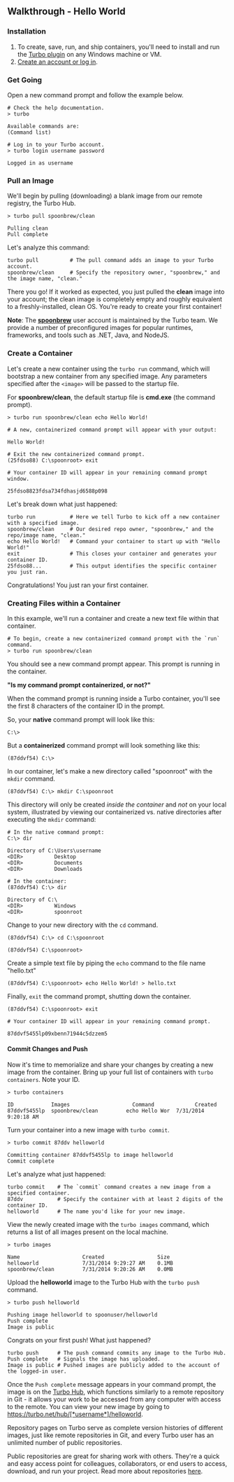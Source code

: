 ## Walkthrough - Hello World

### Installation

1. To create, save, run, and ship containers, you'll need to install and run the [Turbo plugin](http://start.turbo.net/install) on any Windows machine or VM.
2. [Create an account or log in](/login?return_to=/docs#try-it).

### Get Going

Open a new command prompt and follow the example below.

	# Check the help documentation.
	> turbo

	Available commands are:
	(Command list)
	
	# Log in to your Turbo account.
	> turbo login username password

	Logged in as username

### Pull an Image

We'll begin by pulling (downloading) a blank image from our remote registry, the Turbo Hub.

```
> turbo pull spoonbrew/clean

Pulling clean
Pull complete
```

Let's analyze this command:

```
turbo pull			# The pull command adds an image to your Turbo account.
spoonbrew/clean	    # Specify the repository owner, "spoonbrew," and the image name, "clean."
```

There you go! If it worked as expected, you just pulled the **clean** image into your account; the clean image is completely empty and roughly equivalent to a freshly-installed, clean OS. You're ready to create your first container!

**Note**: The **[spoonbrew](/hub/spoonbrew)** user account is maintained by the Turbo team. We provide a number of preconfigured images for popular runtimes, frameworks, and tools such as .NET, Java, and NodeJS. 

### Create a Container

Let's create a new container using the `turbo run` command, which will bootstrap a new container from any specified image. Any parameters specified after the `<image>` will be passed to the startup file. 

For **spoonbrew/clean**, the default startup file is **cmd.exe** (the command prompt). 

```
> turbo run spoonbrew/clean echo Hello World!

# A new, containerized command prompt will appear with your output:

Hello World! 
```

```
# Exit the new containerized command prompt.
(25fdso88) C:\spoonroot> exit
```

```
# Your container ID will appear in your remaining command prompt window.

25fdso8823fdsa734fdhasjd6588p098
```

Let's break down what just happened:

```
turbo run			# Here we tell Turbo to kick off a new container with a specified image.
spoonbrew/clean	    # Our desired repo owner, "spoonbrew," and the repo/image name, "clean."
echo Hello World!	# Command your container to start up with "Hello World!"
exit				# This closes your container and generates your container ID.
25fdso88...			# This output identifies the specific container you just ran.
```

Congratulations! You just ran your first container.

### Creating Files within a Container

In this example, we'll run a container and create a new text file within that container. 

```
# To begin, create a new containerized command prompt with the `run` command.
> turbo run spoonbrew/clean
```

You should see a new command prompt appear. This prompt is running in the container. 

**"Is my command prompt containerized, or not?"**

When the command prompt is running inside a Turbo container, you'll see the first 8 characters of the container ID in the prompt.

So, your **native** command prompt will look like this:

	C:\>

But a **containerized** command prompt will look something like this: 

	(87ddvf54) C:\>

In our container, let's make a new directory called "spoonroot" with the `mkdir` command.

```
(87ddvf54) C:\> mkdir C:\spoonroot
```

This directory will only be created *inside the container* and *not* on your local system, illustrated by viewing our containerized vs. native directories after executing the `mkdir` command:

```
# In the native command prompt:
C:\> dir

Directory of C:\Users\username
<DIR>          Desktop
<DIR>          Documents
<DIR>          Downloads

# In the container:
(87ddvf54) C:\> dir

Directory of C:\
<DIR>          Windows
<DIR>          spoonroot
```

Change to your new directory with the `cd` command.

```
(87ddvf54) C:\> cd C:\spoonroot

(87ddvf54) C:\spoonroot>
```

Create a simple text file by piping the `echo` command to the file name "hello.txt"

```
(87ddvf54) C:\spoonroot> echo Hello World! > hello.txt
```

Finally, `exit` the command prompt, shutting down the container. 

```
(87ddvf54) C:\spoonroot> exit

# Your container ID will appear in your remaining command prompt.

87ddvf5455lp09xbenn71944c5dzzem5
```

#### Commit Changes and Push

Now it's time to memorialize and share your changes by creating a new image from the container. Bring up your full list of containers with `turbo containers`. Note your ID.

```
> turbo containers
	
ID            Images                    Command  		    Created
87ddvf5455lp  spoonbrew/clean         echo Hello Wor  7/31/2014 9:20:18 AM
```

Turn your container into a new image with `turbo commit`.

```
> turbo commit 87ddv helloworld
	
Committing container 87ddvf5455lp to image helloworld
Commit complete
```

Let's analyze what just happened:

```
turbo commit	# The `commit` command creates a new image from a specified container.
87ddv			# Specify the container with at least 2 digits of the container ID.
helloworld		# The name you'd like for your new image.
```

View the newly created image with the `turbo images` command, which returns a list of all images present on the local machine.

```
> turbo images
	
Name                    Created					Size
helloworld		 		7/31/2014 9:29:27 AM	0.1MB
spoonbrew/clean	 	    7/31/2014 9:20:26 AM	0.0MB
```

Upload the **helloworld** image to the Turbo Hub with the `turbo push` command.

```
> turbo push helloworld

Pushing image helloworld to spoonuser/helloworld
Push complete
Image is public
```

Congrats on your first push! What just happened?

```
turbo push		# The push command commits any image to the Turbo Hub.
Push complete	# Signals the image has uploaded.
Image is public	# Pushed images are publicly added to the account of the logged-in user.
```

Once the `Push complete` message appears in your command prompt, the image is on the [Turbo Hub](/hub), which functions similarly to a remote repository in Git - it allows your work to be accessed from any computer with access to the remote. You can view your new image by going to https://turbo.net/hub/[*username*]/helloworld.

Repository pages on Turbo serve as complete version histories of different images, just like remote repositories in Git, and every Turbo user has an unlimited number of public repositories.

Public repositories are great for sharing work with others. They're a quick and easy access point for colleagues, collaborators, or end users to access, download, and run your project. Read more about repositories [here](/docs/hub/repositories).
